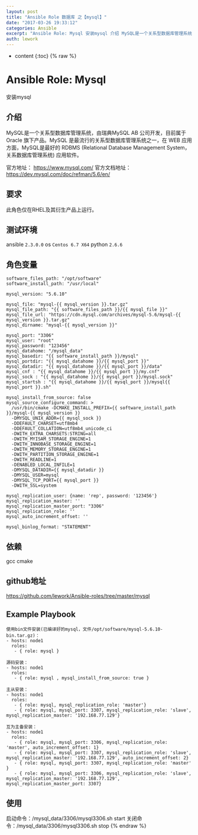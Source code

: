 ```yaml
---
layout: post
title: "Ansible Role 数据库 之【mysql】"
date: "2017-03-26 19:33:12"
categories: Ansible
excerpt: "Ansible Role: Mysql 安装mysql 介绍 MySQL是一个关系型数据库管理系统，由瑞典MySQL AB 公司开发，目前属于 ..."
auth: lework
---
```

* content
{:toc}
{% raw %}

# Ansible Role: Mysql

安装mysql

## 介绍
MySQL是一个关系型数据库管理系统，由瑞典MySQL AB 公司开发，目前属于 Oracle 旗下产品。MySQL 是最流行的关系型数据库管理系统之一，在 WEB 应用方面，MySQL是最好的 RDBMS (Relational Database Management System，关系数据库管理系统) 应用软件。


官方地址： https://www.mysql.com/
官方文档地址：https://dev.mysql.com/doc/refman/5.6/en/

## 要求

此角色仅在RHEL及其衍生产品上运行。

## 测试环境

ansible `2.3.0.0`
os `Centos 6.7 X64`
python `2.6.6`

## 角色变量
	software_files_path: "/opt/software"
	software_install_path: "/usr/local"

	mysql_version: "5.6.10"

	mysql_file: "mysql-{{ mysql_version }}.tar.gz"
	mysql_file_path: "{{ software_files_path }}/{{ mysql_file }}"
	mysql_file_url: "https://cdn.mysql.com/archives/mysql-5.6/mysql-{{ mysql_version }}.tar.gz"
	mysql_dirname: "mysql-{{ mysql_version }}"

	mysql_port: "3306"
	mysql_user: "root"
	mysql_password: "123456"
	mysql_datahome: "/mysql_data"
	mysql_basedir: "{{ software_install_path }}/mysql"
	mysql_portdir: "{{ mysql_datahome }}/{{ mysql_port }}"
	mysql_datadir: "{{ mysql_datahome }}/{{ mysql_port }}/data"
	mysql_cnf : "{{ mysql_datahome }}/{{ mysql_port }}/my.cnf"
	mysql_sock : "{{ mysql_datahome }}/{{ mysql_port }}/mysql.sock"
	mysql_startsh : "{{ mysql_datahome }}/{{ mysql_port }}/mysql{{ mysql_port }}.sh"

	mysql_install_from_source: false
	mysql_source_configure_command: >
	  /usr/bin/cmake -DCMAKE_INSTALL_PREFIX={{ software_install_path }}/mysql-{{ mysql_version }}
	  -DMYSQL_UNIX_ADDR={{ mysql_sock }}
	  -DDEFAULT_CHARSET=utf8mb4
	  -DDEFAULT_COLLATION=utf8mb4_unicode_ci
	  -DWITH_EXTRA_CHARSETS:STRING=all
	  -DWITH_MYISAM_STORAGE_ENGINE=1
	  -DWITH_INNOBASE_STORAGE_ENGINE=1
	  -DWITH_MEMORY_STORAGE_ENGINE=1
	  -DWITH_PARTITION_STORAGE_ENGINE=1
	  -DWITH_READLINE=1
	  -DENABLED_LOCAL_INFILE=1
	  -DMYSQL_DATADIR={{ mysql_datadir }}
	  -DMYSQL_USER=mysql
	  -DMYSQL_TCP_PORT={{ mysql_port }}
	  -DWITH_SSL=system
			
	mysql_replication_user: {name: 'rep', password: '123456'}
	mysql_replication_master: ''
	mysql_replication_master_port: "3306"
	mysql_replication_role: ''
	mysql_auto_increment_offset: ''

	mysql_binlog_format: "STATEMENT"
	

## 依赖

gcc cmake

## github地址
https://github.com/lework/Ansible-roles/tree/master/mysql

## Example Playbook

	使用bin文件安装(已编译好的mysql，文件/opt/software/mysql-5.6.10-bin.tar.gz)：
	- hosts: node1
	  roles:
	   - { role: mysql }

	源码安装：
	- hosts: node1
      roles:
       - { role: mysql , mysql_install_from_source: true }

	主从安装：
	- hosts: node1
      roles:
       - { role: mysql, mysql_replication_role: 'master'}
       - { role: mysql, mysql_port: 3307, mysql_replication_role: 'slave', mysql_replication_master: '192.168.77.129'}
    
	互为主备安装：
	- hosts: node1
	  roles:
	   - { role: mysql, mysql_port: 3306, mysql_replication_role: 'master', auto_increment_offset: 1}
	   - { role: mysql, mysql_port: 3307, mysql_replication_role: 'slave', mysql_replication_master: '192.168.77.129', auto_increment_offset: 2}
	   - { role: mysql, mysql_port: 3307, mysql_replication_role: 'master' }
	   - { role: mysql, mysql_port: 3306, mysql_replication_role: 'slave', mysql_replication_master: '192.168.77.129', mysql_replication_master_port: 3307}


## 使用

启动命令：/mysql_data/3306/mysql3306.sh start
关闭命令：/mysql_data/3306/mysql3306.sh stop
{% endraw %}
